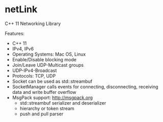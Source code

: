 netLink
=======

C++ 11 Networking Library

Features:
* C++ 11
* IPv4, IPv6
* Operating Systems: Mac OS, Linux
* Enable/Disable blocking mode
* Join/Leave UDP-Multicast groups
* UDP-IPv4-Broadcast
* Protocols: TCP, UDP
* Socket can be used as std::streambuf 
* SocketManager calls events for connecting, disconnecting, receiving data and write buffer overflow
* MsgPack support: http://msgpack.org
	* std::streambuf serializer and deserializer
	* hierarchy or token stream
	* push and pull parser
